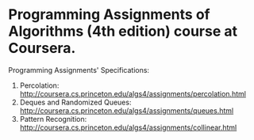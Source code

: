 # Programming Assignments of Algorithms (4th edition) course at Coursera.

Programming Assignments' Specifications:

1. Percolation: http://coursera.cs.princeton.edu/algs4/assignments/percolation.html
2. Deques and Randomized Queues: http://coursera.cs.princeton.edu/algs4/assignments/queues.html
3. Pattern Recognition: http://coursera.cs.princeton.edu/algs4/assignments/collinear.html
